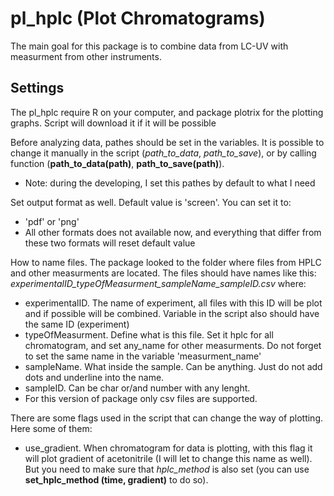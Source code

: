 pl_hplc (Plot Chromatograms)
=======
The main goal for this package is to combine data from LC-UV with measurment from other instruments.

Settings
----------
The pl_hplc require R on your computer, and package plotrix for the plotting graphs. Script will download it if it will be possible

Before analyzing data, pathes should be set in the variables. It is possible to change it manually in the script (*path_to_data*, *path_to_save*), or by calling function (**path_to_data(path)**, **path_to_save(path)**).
* Note: during the developing, I set this pathes by default to what I need

Set output format as well. Default value is 'screen'. You can set it to:
* 'pdf' or 'png'
* All other formats does not available now, and everything that differ from these two formats will reset default value

How to name files. The package looked to the folder where files from HPLC and other measurments are located. The files should have names like this:
*experimentalID_typeOfMeasurment_sampleName_sampleID.csv*
where:
* experimentalID. The name of experiment, all files with this ID will be plot and if possible will be combined. Variable in the script also should have the same ID (experiment)
* typeOfMeasurment. Define what is this file. Set it hplc for all chromatogram, and set any_name for other measurments. Do not forget to set the same name in the variable 'measurment_name'
* sampleName. What inside the sample. Can be anything. Just do not add dots and underline into the name.
* sampleID. Can be char or/and number with any lenght. 
* For this version of package only csv files are supported.

There are some flags used in the script that can change the way of plotting. Here some of them:
* use_gradient. When chromatogram for data is plotting, with this flag it will plot gradient of acetonitrile (I will let to change this name as well). But you need to make sure that *hplc_method* is also set (you can use **set_hplc_method (time, gradient)** to do so).
